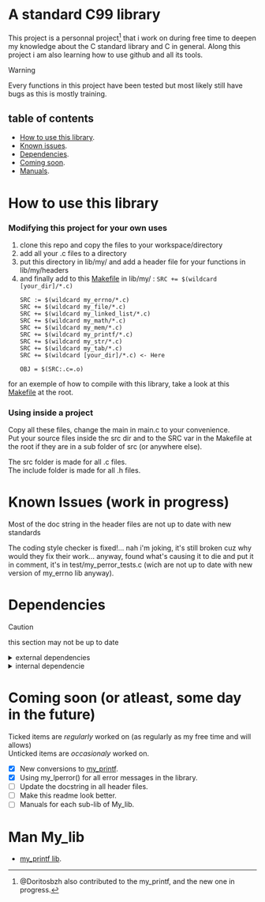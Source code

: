 # A standard C99 library

This project is a personnal project[^1] that i work on during free time to deepen my knowledge about the C standard library and C in general.
Along this project i am also learning how to use github and all its tools.

[^1]: @Doritosbzh also contributed to the my_printf, and the new one in progress.

> [!WARNING]
> Every functions in this project have been tested but most likely still have bugs as this is mostly training.

## table of contents

 - [How to use this library](#how-to-use-this-library).
 - [Known issues](#known-issues-work-in-progress).
 - [Dependencies](#dependencies).
 - [Coming soon](#coming-soon-or-atleast-some-day-in-the-future).
 - [Manuals]().


# How to use this library

### Modifying this project for your own uses

1. clone this repo and copy the files to your workspace/directory
2. add all your .c files to a directory
3. put this directory in lib/my/ and add a header file for your functions in lib/my/headers
4. and finally add to this [Makefile](./lib/my/Makefile) in lib/my/ : ```SRC += $(wildcard [your_dir]/*.c)```
    ```
    SRC := $(wildcard my_errno/*.c)
    SRC += $(wildcard my_file/*.c)
    SRC += $(wildcard my_linked_list/*.c)
    SRC += $(wildcard my_math/*.c)
    SRC += $(wildcard my_mem/*.c)
    SRC += $(wildcard my_printf/*.c)
    SRC += $(wildcard my_str/*.c)
    SRC += $(wildcard my_tab/*.c)
    SRC += $(wildcard [your_dir]/*.c) <- Here

    OBJ = $(SRC:.c=.o)
    ```

for an exemple of how to compile with this library, take a look at this [Makefile](./Makefile) at the root.

### Using inside a project

Copy all these files, change the main in main.c to your convenience.\
Put your source files inside the src dir and to the SRC var in the Makefile at the root if they are in a sub folder of src (or anywhere else).

The src folder is made for all .c files.\
The include folder is made for all .h files.

# Known Issues (work in progress)

Most of the doc string in the header files are not up to date with new standards

The coding style checker is fixed!... nah i'm joking, it's still broken cuz why would they fix their work... anyway, found what's causing it to die and put it in comment, it's in test/my_perror_tests.c (wich are not up to date with new version of my_errno lib anyway).


# Dependencies

> [!CAUTION]
> this section may not be up to date

<details>
<summary> external dependencies </summary>

my_math is fully independant (except for base_switcher.c, depends on write())

my_mem depends on malloc and free

my_str depends on write (a lot, obviously)

</details>

<details>
<summary> internal dependencie </summary>

my_math is fully_independant (except for base_switcher.c)

the sub libraries my_errno, my_mem and my_bool are used all over this library, do not remove.
</details>

# Coming soon (or atleast, some day in the future)

Ticked items are _regularly_ worked on (as regularly as my free time and will allows)\
Unticked items are _occasionaly_ worked on.

 - [x] New conversions to [my_printf](https://github.com/Pereira-Romeo/my_printf/).
 - [x] Using my_lperror() for all error messages in the library.
 - [ ] Update the docstring in all header files.
 - [ ] Make this readme look better.
 - [ ] Manuals for each sub-lib of My_lib.

# Man My_lib

 - [my_printf lib](https://github.com/Pereira-Romeo/My_lib/blob/main/README.md).